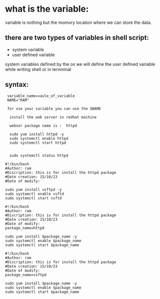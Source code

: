 what is the variable:
=====================

variable is nothing but the momory location where we can store the data.

there are two types of variables in shell script:
-------------------------------------------------
  - system variable
  - user defined variable

  system variables defined by the os
  we will define the user defined variable while writing shell or in ternminal


  syntax:
  ------
 ```
  variable_name=vaule_of_variable
  NAME="RAM"
 ```
 ```
  for use your variable you can use the $NAME
```
```
  install the web server in redhat machine

  webser package name is :  httpd

  sudo yum install httpd -y
  sudo systemctl enable httpd
  sudo systemctl start httpd


  sudo systemctl status httpd

```

```
#!/bin/bash
#Author: ram
#Discription: this is for install the httpd package
#Date creation: 15/10/23
#Date of modify:

sudo yum install vsftpd -y
sudo systemctl enable vsftd
sudo systemctl start vsftd
```

```
#!/bin/bash
#Author: ram
#Discription: this is for install the httpd package
#Date creation: 15/10/23
#Date of modify:
package_name=httpd

sudo yum install $package_name -y
sudo systemctl enable $package_name
sudo systemctl start $package_name

```

```
#!/bin/bash
#Author: ram
#Discription: this is for install the httpd package
#Date creation: 15/10/23
#Date of modify:
package_name=vsftpd

sudo yum install $package_name -y
sudo systemctl enable $package_name
sudo systemctl start $package_name
```



